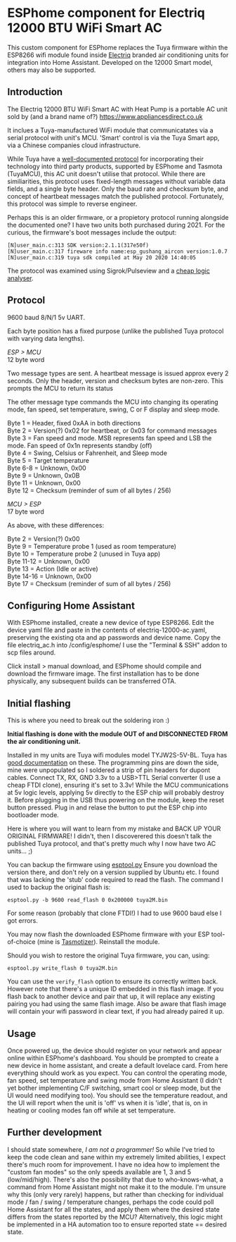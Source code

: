 # ESPhome component for Electriq 12000 BTU WiFi Smart AC

This custom component for ESPhome replaces the Tuya firmware within the ESP8266 wifi module found inside [Electriq](https://www.electriq.co.uk) branded air conditioning units for integration into Home Assistant. Developed on the 12000 Smart model, others may also be supported.

## Introduction

The Electriq 12000 BTU WiFi Smart AC with Heat Pump is a portable AC unit sold by (and a brand name of?) https://www.appliancesdirect.co.uk

It inclues a Tuya-manufactured WiFi module that communicatates via a serial protocol with unit's MCU. 'Smart' control is via the Tuya Smart app, via a Chinese companies cloud infrastructure.

While Tuya have a [well-documented protocol](https://developer.tuya.com) for incorporating their technology into third party products, supported by ESPhome and Tasmota (TuyaMCU), this AC unit doesn't utilise that protocol. While there are similiarities, this protocol uses fixed-length messages without variable data fields, and a single byte header. Only the baud rate and checksum byte, and concept of heartbeat messages match the published protocol. Fortunately, this protocol was simple to reverse engineer.

Perhaps this is an older firmware, or a propietory protocol running alongside the documented one? I have two units both purchased during 2021. For the curious, the firmware's boot messages include the output:

```
[N]user_main.c:313 SDK version:2.1.1(317e50f)
[N]user_main.c:317 fireware info name:esp_gushang_aircon version:1.0.7
[N]user_main.c:319 tuya sdk compiled at May 20 2020 14:40:05
```
The protocol was examined using Sigrok/Pulseview and a [cheap logic analyser](https://hobbycomponents.com/testing/243-hobby-components-usb-8ch-24mhz-8-channel-logic-analyser).

## Protocol

9600 baud 8/N/1 5v UART.

Each byte position has a fixed purpose (unlike the published Tuya protocol with varying data lengths).

*ESP > MCU*  
12 byte word

Two message types are sent. A heartbeat message is issued approx every 2 seconds. Only the header, version and checksum bytes are non-zero. This prompts the MCU to return its status

The other message type commands the MCU into changing its operating mode, fan speed, set temperature, swing, C or F display and sleep mode.

Byte 1 = Header, fixed 0xAA in both directions  
Byte 2 = Version(?) 0x02 for heartbeat, or 0x03 for command messages  
Byte 3 = Fan speed and mode. MSB represents fan speed and LSB the mode. Fan speed of 0x1n represents standby (off)  
Byte 4 = Swing, Celsius or Fahrenheit, and Sleep mode  
Byte 5 = Target temperature  
Byte 6-8 = Unknown, 0x00  
Byte 9 = Unknown, 0x0B  
Byte 11 = Unknown, 0x00  
Byte 12 = Checksum (reminder of sum of all bytes / 256)  

*MCU > ESP*  
17 byte word

As above, with these differences:

Byte 2 = Version(?) 0x00  
Byte 9 = Temperature probe 1 (used as room temperature)  
Byte 10 = Temperature probe 2 (unused in Tuya app)  
Byte 11-12 = Unknown, 0x00  
Byte 13 = Action (Idle or active)  
Byte 14-16 = Unknown, 0x00  
Byte 17 = Checksum (reminder of sum of all bytes / 256)  

## Configuring Home Assistant

With ESPhome installed, create a new device of type ESP8266. Edit the device yaml file and paste in the contents of electriq-12000-ac.yaml, preserving the existing ota and ap passwords and device name. Copy the file electriq_ac.h into /config/esphome/ I use the "Terminal & SSH" addon to scp files around.

Click install > manual download, and ESPhome should compile and download the firmware image. The first installation has to be done physically, any subsequent builds can be transferred OTA.

## Initial flashing

This is where you need to break out the soldering iron :)

**Initial flashing is done with the module OUT of and DISCONNECTED FROM the air conditioning unit.**

Installed in my units are Tuya wifi modules model TYJW2S-5V-BL. Tuya has [good documentation](https://developer.tuya.com/en/docs/iot/wifijw2s5vmodule?id=K9605srhjahvz) on these. The programming pins are down the side, mine were unpopulated so I soldered a strip of pin headers for dupont cables. Connect TX, RX, GND 3.3v to a USB>TTL Serial converter (I use a cheap FTDI clone), ensuring it's set to 3.3v! While the MCU communications at 5v logic levels, applying 5v directly to the ESP chip will probably destroy it. Before plugging in the USB thus powering on the module, keep the reset button pressed. Plug in and relase the button to put the ESP chip into bootloader mode.

Here is where you will want to learn from my mistake and BACK UP YOUR ORIGINAL FIRMWARE! I didn't, then I discoverered this doesn't talk the published Tuya protocol, and that's pretty much why I now have two AC units... ;)

You can backup the firmware using [esptool.py](https://github.com/espressif/esptool) Ensure you download the version there, and don't rely on a version supplied by Ubuntu etc. I found that was lacking the 'stub' code required to read the flash. The command I used to backup the original flash is:

```
esptool.py -b 9600 read_flash 0 0x200000 tuya2M.bin
```

For some reason (probably that clone FTDI!) I had to use 9600 baud else I got errors.

You may now flash the downloaded ESPhome firmware with your ESP tool-of-choice (mine is [Tasmotizer](https://github.com/tasmota/tasmotizer)). Reinstall the module.

Should you wish to restore the original Tuya firmware, you can, using:

```
esptool.py write_flash 0 tuya2M.bin
```

You can use the `verify_flash` option to ensure its correctly written back. However note that there's a unique ID embedded in this flash image. If you flash back to another device and pair that up, it will replace any existing pairing you had using the same flash image. Also be aware that flash image will contain your wifi password in clear text, if you had already paired it up.

## Usage

Once powered up, the device should register on your network and appear online within ESPhome's dashboard. You should be prompted to create a new device in home assistant, and create a default lovelace card. From here everything should work as you expect. You can control the operating mode, fan speed, set temperature and swing mode from Home Assistant (I didn't yet bother implementing C/F switching, smart cool or sleep mode, but the UI would need modifying too). You should see the temperature readout, and the UI will report when the unit is 'off' vs when it is 'idle', that is, on in heating or cooling modes fan off while at set temperature.

## Further development

I should state somewhere, *I am not a programmer!* So while I've tried to keep the code clean and sane within my extremely limited abilities, I expect there's much room for improvement. I have no idea how to implement the "custom fan modes" so the only speeds available are 1, 3 and 5 (low/mid/high). There's also the possibility that due to who-knows-what, a command from Home Assistant might not make it to the module. I'm unsure why this (only very rarely) happens, but rather than checking for individual mode / fan / swing / temperature changes, perhaps the code could poll Home Assistant for all the states, and apply them where the desired state differs from the states reported by the MCU? Alternatively, this logic might be implemented in a HA automation too to ensure reported state == desired state.